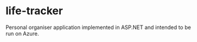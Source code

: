# life-tracker
Personal organiser application implemented in ASP.NET and intended to be run on Azure.
